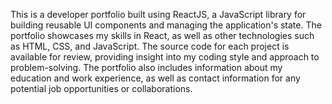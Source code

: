 This is a developer portfolio built using ReactJS, a JavaScript library for building reusable UI components and managing the application's state. The portfolio showcases my skills in React, as well as other technologies such as HTML, CSS, and JavaScript. The source code for each project is available for review, providing insight into my coding style and approach to problem-solving. The portfolio also includes information about my education and work experience, as well as contact information for any potential job opportunities or collaborations.